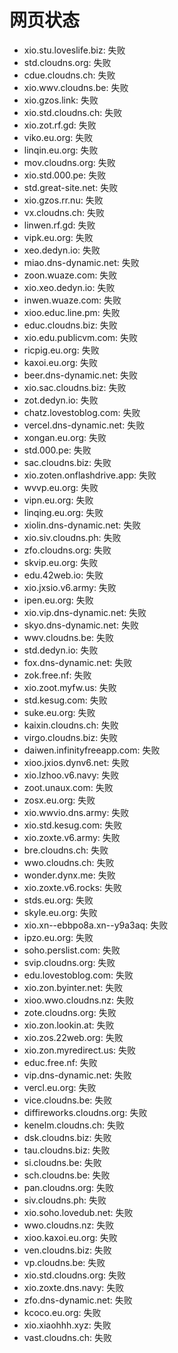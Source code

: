 # 网页状态
- xio.stu.loveslife.biz: 失败
- std.cloudns.org: 失败
- cdue.cloudns.ch: 失败
- xio.wwv.cloudns.be: 失败
- xio.gzos.link: 失败
- xio.std.cloudns.ch: 失败
- xio.zot.rf.gd: 失败
- viko.eu.org: 失败
- linqin.eu.org: 失败
- mov.cloudns.org: 失败
- xio.std.000.pe: 失败
- std.great-site.net: 失败
- xio.gzos.rr.nu: 失败
- vx.cloudns.ch: 失败
- linwen.rf.gd: 失败
- vipk.eu.org: 失败
- xeo.dedyn.io: 失败
- miao.dns-dynamic.net: 失败
- zoon.wuaze.com: 失败
- xio.xeo.dedyn.io: 失败
- inwen.wuaze.com: 失败
- xioo.educ.line.pm: 失败
- educ.cloudns.biz: 失败
- xio.edu.publicvm.com: 失败
- ricpig.eu.org: 失败
- kaxoi.eu.org: 失败
- beer.dns-dynamic.net: 失败
- xio.sac.cloudns.biz: 失败
- zot.dedyn.io: 失败
- chatz.lovestoblog.com: 失败
- vercel.dns-dynamic.net: 失败
- xongan.eu.org: 失败
- std.000.pe: 失败
- sac.cloudns.biz: 失败
- xio.zoten.onflashdrive.app: 失败
- wvvp.eu.org: 失败
- vipn.eu.org: 失败
- linqing.eu.org: 失败
- xiolin.dns-dynamic.net: 失败
- xio.siv.cloudns.ph: 失败
- zfo.cloudns.org: 失败
- skvip.eu.org: 失败
- edu.42web.io: 失败
- xio.jxsio.v6.army: 失败
- ipen.eu.org: 失败
- xio.vip.dns-dynamic.net: 失败
- skyo.dns-dynamic.net: 失败
- wwv.cloudns.be: 失败
- std.dedyn.io: 失败
- fox.dns-dynamic.net: 失败
- zok.free.nf: 失败
- xio.zoot.myfw.us: 失败
- std.kesug.com: 失败
- suke.eu.org: 失败
- kaixin.cloudns.ch: 失败
- virgo.cloudns.biz: 失败
- daiwen.infinityfreeapp.com: 失败
- xioo.jxios.dynv6.net: 失败
- xio.lzhoo.v6.navy: 失败
- zoot.unaux.com: 失败
- zosx.eu.org: 失败
- xio.wwvio.dns.army: 失败
- xio.std.kesug.com: 失败
- xio.zoxte.v6.army: 失败
- bre.cloudns.ch: 失败
- wwo.cloudns.ch: 失败
- wonder.dynx.me: 失败
- xio.zoxte.v6.rocks: 失败
- stds.eu.org: 失败
- skyle.eu.org: 失败
- xio.xn--ebbpo8a.xn--y9a3aq: 失败
- ipzo.eu.org: 失败
- soho.perslist.com: 失败
- svip.cloudns.org: 失败
- edu.lovestoblog.com: 失败
- xio.zon.byinter.net: 失败
- xioo.wwo.cloudns.nz: 失败
- zote.cloudns.org: 失败
- xio.zon.lookin.at: 失败
- xio.zos.22web.org: 失败
- xio.zon.myredirect.us: 失败
- educ.free.nf: 失败
- vip.dns-dynamic.net: 失败
- vercl.eu.org: 失败
- vice.cloudns.be: 失败
- diffireworks.cloudns.org: 失败
- kenelm.cloudns.ch: 失败
- dsk.cloudns.biz: 失败
- tau.cloudns.biz: 失败
- si.cloudns.be: 失败
- sch.cloudns.be: 失败
- pan.cloudns.org: 失败
- siv.cloudns.ph: 失败
- xio.soho.lovedub.net: 失败
- wwo.cloudns.nz: 失败
- xioo.kaxoi.eu.org: 失败
- ven.cloudns.biz: 失败
- vp.cloudns.be: 失败
- xio.std.cloudns.org: 失败
- xio.zoxte.dns.navy: 失败
- zfo.dns-dynamic.net: 失败
- kcoco.eu.org: 失败
- xio.xiaohhh.xyz: 失败
- vast.cloudns.ch: 失败

